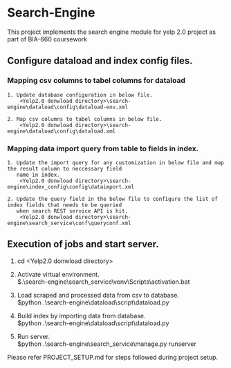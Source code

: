 # Search-Engine
This project implements the search engine module for yelp 2.0 project as part of BIA-660 coursework

## Configure dataload and index config files.

### Mapping csv columns to tabel columns for dataload
	1. Update database configuration in below file.
		<Yelp2.0 donwload directory>\search-engine\dataload\config\dataload-env.xml
		
	2. Map csv columns to tabel columns in below file.
		<Yelp2.0 donwload directory>\search-engine\dataload\config\dataload.xml
		
### Mapping data import query from table to fields in index.
	1. Update the import query for any customization in below file and map the result column to neccessary field 
	   name in index.
		<Yelp2.0 donwload directory>\search-engine\index_config\config\dataimport.xml
	
	2. Update the query field in the below file to configure the list of index fields that needs to be queried 
	   when search REST service API is hit.
		<Yelp2.0 donwload directory>\search-engine\search_service\conf\queryconf.xml
		
## Execution of jobs and start server.
1. cd <Yelp2.0 donwload directory>

2. Activate virtual environment.<br/>
	$.\search-engine\search_service\venv\Scripts\activation.bat
	
3. Load scraped and processed data from csv to database.<br/>
	$python .\search-engine\dataload\script\dataload.py
	
4. Build index by importing data from database.<br/>
	$python .\search-engine\dataload\script\dataload.py
	
5. Run server.<br/>
	$python .\search-engine\search_service\manage.py runserver

	
Please refer PROJECT_SETUP.md for steps followed during project setup.
